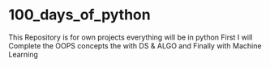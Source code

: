 # 100_days_of_python
This Repository is for own projects everything will be in python
First I will Complete the OOPS concepts the with DS & ALGO
and Finally with Machine Learning

